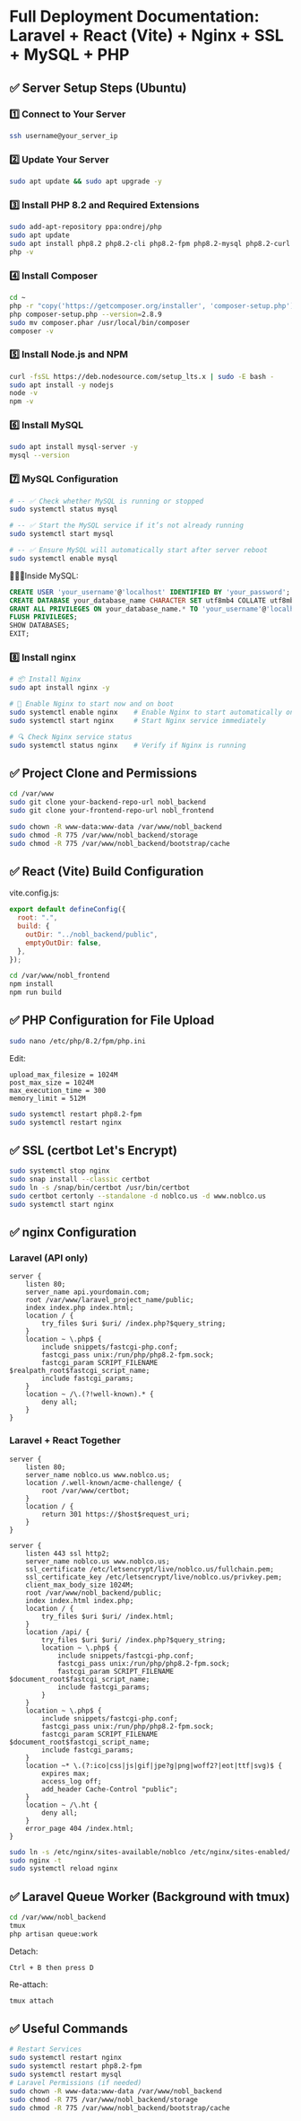 
# Full Deployment Documentation: Laravel + React (Vite) + Nginx + SSL + MySQL + PHP

## ✅ Server Setup Steps (Ubuntu)

### 1️⃣ Connect to Your Server
```bash
ssh username@your_server_ip
```

### 2️⃣ Update Your Server
```bash
sudo apt update && sudo apt upgrade -y
```

### 3️⃣ Install PHP 8.2 and Required Extensions
```bash
sudo add-apt-repository ppa:ondrej/php
sudo apt update
sudo apt install php8.2 php8.2-cli php8.2-fpm php8.2-mysql php8.2-curl php8.2-mbstring php8.2-xml php8.2-zip php8.2-bcmath unzip -y
php -v
```

### 4️⃣ Install Composer
```bash
cd ~
php -r "copy('https://getcomposer.org/installer', 'composer-setup.php');"
php composer-setup.php --version=2.8.9
sudo mv composer.phar /usr/local/bin/composer
composer -v
```

### 5️⃣ Install Node.js and NPM
```bash
curl -fsSL https://deb.nodesource.com/setup_lts.x | sudo -E bash -
sudo apt install -y nodejs
node -v
npm -v
```

### 6️⃣ Install MySQL
```bash
sudo apt install mysql-server -y
mysql --version
```

### 7️⃣ MySQL Configuration
```bash
# -- ✅ Check whether MySQL is running or stopped
sudo systemctl status mysql   

# -- ✅ Start the MySQL service if it’s not already running
sudo systemctl start mysql    

# -- ✅ Ensure MySQL will automatically start after server reboot
sudo systemctl enable mysql   

```
📌📌📌Inside MySQL:
```sql
CREATE USER 'your_username'@'localhost' IDENTIFIED BY 'your_password';
CREATE DATABASE your_database_name CHARACTER SET utf8mb4 COLLATE utf8mb4_unicode_ci;
GRANT ALL PRIVILEGES ON your_database_name.* TO 'your_username'@'localhost';
FLUSH PRIVILEGES;
SHOW DATABASES;
EXIT;
```

### 8️⃣ Install nginx
```bash
# 📦 Install Nginx
sudo apt install nginx -y

# 🚀 Enable Nginx to start now and on boot
sudo systemctl enable nginx    # Enable Nginx to start automatically on system boot
sudo systemctl start nginx     # Start Nginx service immediately

# 🔍 Check Nginx service status
sudo systemctl status nginx    # Verify if Nginx is running
```

## ✅ Project Clone and Permissions
```bash
cd /var/www
sudo git clone your-backend-repo-url nobl_backend
sudo git clone your-frontend-repo-url nobl_frontend

sudo chown -R www-data:www-data /var/www/nobl_backend
sudo chmod -R 775 /var/www/nobl_backend/storage
sudo chmod -R 775 /var/www/nobl_backend/bootstrap/cache
```

## ✅ React (Vite) Build Configuration
vite.config.js:
```javascript
export default defineConfig({
  root: ".",
  build: {
    outDir: "../nobl_backend/public",
    emptyOutDir: false,
  },
});
```
```bash
cd /var/www/nobl_frontend
npm install
npm run build
```

## ✅ PHP Configuration for File Upload
```bash
sudo nano /etc/php/8.2/fpm/php.ini
```
Edit:
```
upload_max_filesize = 1024M
post_max_size = 1024M
max_execution_time = 300
memory_limit = 512M
```
```bash
sudo systemctl restart php8.2-fpm
sudo systemctl restart nginx
```

## ✅ SSL (certbot Let's Encrypt)
```bash
sudo systemctl stop nginx
sudo snap install --classic certbot
sudo ln -s /snap/bin/certbot /usr/bin/certbot
sudo certbot certonly --standalone -d noblco.us -d www.noblco.us
sudo systemctl start nginx
```

## ✅ nginx Configuration

### Laravel (API only)
```nginx
server {
    listen 80;
    server_name api.yourdomain.com;
    root /var/www/laravel_project_name/public;
    index index.php index.html;
    location / {
        try_files $uri $uri/ /index.php?$query_string;
    }
    location ~ \.php$ {
        include snippets/fastcgi-php.conf;
        fastcgi_pass unix:/run/php/php8.2-fpm.sock;
        fastcgi_param SCRIPT_FILENAME $realpath_root$fastcgi_script_name;
        include fastcgi_params;
    }
    location ~ /\.(?!well-known).* {
        deny all;
    }
}
```

### Laravel + React Together
```nginx
server {
    listen 80;
    server_name noblco.us www.noblco.us;
    location /.well-known/acme-challenge/ {
        root /var/www/certbot;
    }
    location / {
        return 301 https://$host$request_uri;
    }
}

server {
    listen 443 ssl http2;
    server_name noblco.us www.noblco.us;
    ssl_certificate /etc/letsencrypt/live/noblco.us/fullchain.pem;
    ssl_certificate_key /etc/letsencrypt/live/noblco.us/privkey.pem;
    client_max_body_size 1024M;
    root /var/www/nobl_backend/public;
    index index.html index.php;
    location / {
        try_files $uri $uri/ /index.html;
    }
    location /api/ {
        try_files $uri $uri/ /index.php?$query_string;
        location ~ \.php$ {
            include snippets/fastcgi-php.conf;
            fastcgi_pass unix:/run/php/php8.2-fpm.sock;
            fastcgi_param SCRIPT_FILENAME $document_root$fastcgi_script_name;
            include fastcgi_params;
        }
    }
    location ~ \.php$ {
        include snippets/fastcgi-php.conf;
        fastcgi_pass unix:/run/php/php8.2-fpm.sock;
        fastcgi_param SCRIPT_FILENAME $document_root$fastcgi_script_name;
        include fastcgi_params;
    }
    location ~* \.(?:ico|css|js|gif|jpe?g|png|woff2?|eot|ttf|svg)$ {
        expires max;
        access_log off;
        add_header Cache-Control "public";
    }
    location ~ /\.ht {
        deny all;
    }
    error_page 404 /index.html;
}
```
```bash
sudo ln -s /etc/nginx/sites-available/noblco /etc/nginx/sites-enabled/
sudo nginx -t
sudo systemctl reload nginx
```

## ✅ Laravel Queue Worker (Background with tmux)
```bash
cd /var/www/nobl_backend
tmux
php artisan queue:work
```
Detach:
```
Ctrl + B then press D
```
Re-attach:
```bash
tmux attach
```

## ✅ Useful Commands
```bash
# Restart Services
sudo systemctl restart nginx
sudo systemctl restart php8.2-fpm
sudo systemctl restart mysql
# Laravel Permissions (if needed)
sudo chown -R www-data:www-data /var/www/nobl_backend
sudo chmod -R 775 /var/www/nobl_backend/storage
sudo chmod -R 775 /var/www/nobl_backend/bootstrap/cache
```
